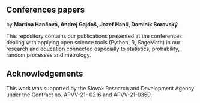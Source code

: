 ## Conferences papers

by **Martina Hančová, Andrej Gajdoš, Jozef Hanč, Dominik Borovský**  

This repository contains our publications presented at the conferences dealing with applying open science tools (Python, R, SageMath) 
in our research and education connected especially to statistics, probability, random processes and metrology.

## Acknowledgements
This work was supported by the Slovak Research and Development Agency under the Contract no. APVV-21-
0216 and APVV-21-0369.

